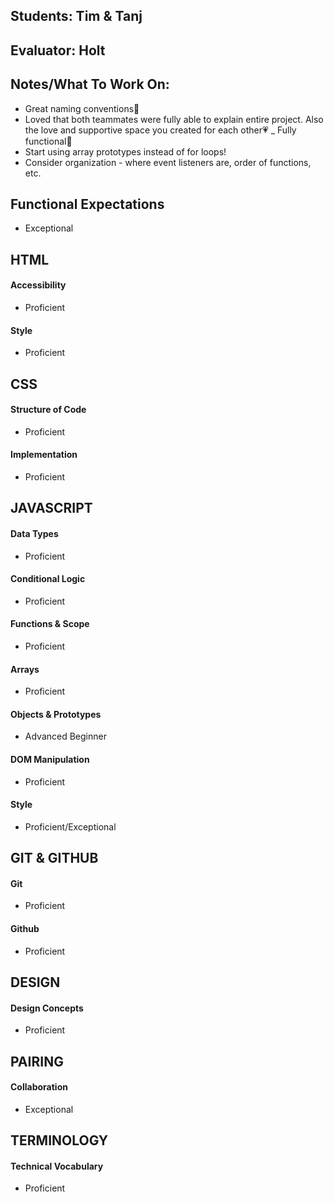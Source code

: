 ## Students: Tim & Tanj

## Evaluator: Holt

## Notes/What To Work On:
- Great naming conventions🎉
- Loved that both teammates were fully able to explain entire project. Also the love and supportive space you created for each other💗
_ Fully functional💪
- Start using array prototypes instead of for loops!
- Consider organization - where event listeners are, order of functions, etc.


## Functional Expectations
 
* Exceptional  

## HTML

#### Accessibility
 
* Proficient   

#### Style
 
* Proficient   


## CSS

#### Structure of Code

* Proficient  

#### Implementation

* Proficient  


## JAVASCRIPT

#### Data Types

* Proficient  

#### Conditional Logic

* Proficient  

#### Functions & Scope

* Proficient  

#### Arrays

* Proficient  

#### Objects & Prototypes

* Advanced Beginner  

#### DOM Manipulation
 
* Proficient  

#### Style
 
* Proficient/Exceptional  


## GIT & GITHUB

#### Git

* Proficient  

#### Github

* Proficient  


## DESIGN

#### Design Concepts

* Proficient  


## PAIRING

#### Collaboration

* Exceptional


## TERMINOLOGY

#### Technical Vocabulary

* Proficient


